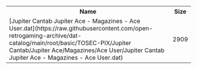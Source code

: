 <table>
<tr><th>Name</th><th>Size</th></tr>
<tr><td>
[Jupiter Cantab Jupiter Ace - Magazines - Ace User.dat](https://raw.githubusercontent.com/open-retrogaming-archive/dat-catalog/main/root/basic/TOSEC-PIX/Jupiter Cantab/Jupiter Ace/Magazines/Ace User/Jupiter Cantab Jupiter Ace - Magazines - Ace User.dat)
</td><td>2909</td></tr>
</table>
